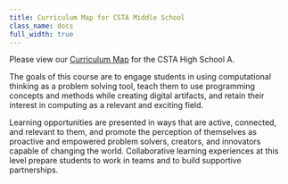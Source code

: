 ```yaml
---
title: Curriculum Map for CSTA Middle School
class_name: docs
full_width: true
---
```


Please view our [Curriculum Map](https://docs.google.com/spreadsheets/d/15bwz3vG1zFbf_yM7gVzX2nEEx85toqQKMOoc-vquuHQ/edit?ts=5899f6c9#gid=1114414869) for the CSTA High School A.

The goals of this course are to engage students in using computational thinking as a problem solving tool, teach them to use programming concepts and methods while creating digital artifacts, and retain their interest in computing as a relevant and exciting field. 

Learning opportunities are presented in ways that are active, connected, and relevant to them, and promote the perception of themselves as proactive and empowered problem solvers, creators, and innovators capable of changing the world. Collaborative learning experiences at this level prepare students to work in teams and to build supportive partnerships.

